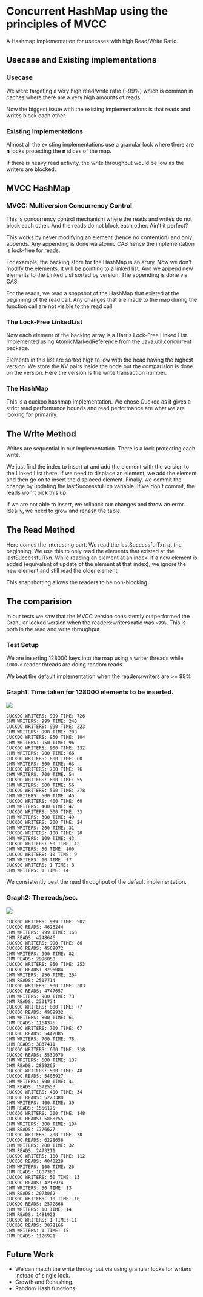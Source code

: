 # Concurrent HashMap using the principles of MVCC

A Hashmap implementation for usecases with high Read/Write Ratio.

## Usecase and Existing implementations

### Usecase
We were targeting a very high read/write ratio (~99%) which is common in caches where there are a very high amounts of reads.

Now the biggest issue with the existing implementations is that reads and writes block each other.

### Existing Implementations
Almost all the existing implementations use a granular lock where there are **n** locks protecting the **n** slices of the map.

If there is heavy read activity, the write throughput would be low as the writers are blocked.


## MVCC HashMap

### MVCC: Multiversion Concurrency Control
This is concurrency control mechanism where the reads and writes do not block each other. And the reads do not block each other. Ain't it perfect?

This works by never modifying an element (hence no contention) and only appends. Any appending is done via atomic CAS hence the implementation is lock-free for reads.

For example, the backing store for the HashMap is an array. Now we don't modify the elements. It will be pointing to a linked list. And we append new elements to the Linked List sorted by version. The appending is done via CAS.

For the reads, we read a snapshot of the HashMap that existed at the beginning of the read call. Any changes that are made to the map during the function call are not visible to the read call.


### The Lock-Free LinkedList
Now each element of the backing array is a Harris Lock-Free Linked List. Implemented using AtomicMarkedReference from the Java.util.concurrent package.

Elements in this list are sorted high to low with the head having the highest version. We store the KV pairs inside the node but the comparision is done on the version. Here the version is the write transaction number.

### The HashMap
This is a cuckoo hashmap implementation. We chose Cuckoo as it gives a strict read performance bounds and read performance are what we are looking for primarily.

## The Write Method
Writes are sequential in our implementation. There is a lock protecting each write.

We just find the index to insert at and add the element with the version to the Linked List there. If we need to displace an element, we add the element and then go on to insert the displaced element. Finally, we commit the change by updating the lastSuccessfulTxn variable. If we don't commit, the reads won't pick this up.

If we are not able to insert, we rollback our changes and throw an error. Ideally, we need to grow and rehash the table.

## The Read Method
Here comes the interesting part. We read the lastSuccessfulTxn at the beginning. We use this to only read the elements that existed at the lastSuccessfulTxn. While reading an element at an index, if a new element is added (equivalent of update of the element at that index), we ignore the new element and still read the older element.

This snapshotting allows the readers to be non-blocking.


## The comparision

In our tests we saw that the MVCC version consistently outperformed the Granular locked version when the readers:writers ratio was `>99%`. This is both in the read and write throughput.

### Test Setup

We are inserting 128000 keys into the map using `n` writer threads while `1000-n` reader threads are doing random reads.

We beat the default implementation when the readers/writers are >= 99%
### Graph1: Time taken for 128000 elements to be inserted.
![](http://i.imgur.com/4gibxQl.png)

```
CUCKOO WRITERS: 999 TIME: 726
CHM WRITERS: 999 TIME: 240
CUCKOO WRITERS: 990 TIME: 223
CHM WRITERS: 990 TIME: 208
CUCKOO WRITERS: 950 TIME: 104
CHM WRITERS: 950 TIME: 96
CUCKOO WRITERS: 900 TIME: 232
CHM WRITERS: 900 TIME: 66
CUCKOO WRITERS: 800 TIME: 60
CHM WRITERS: 800 TIME: 63
CUCKOO WRITERS: 700 TIME: 76
CHM WRITERS: 700 TIME: 54
CUCKOO WRITERS: 600 TIME: 55
CHM WRITERS: 600 TIME: 56
CUCKOO WRITERS: 500 TIME: 278
CHM WRITERS: 500 TIME: 45
CUCKOO WRITERS: 400 TIME: 60
CHM WRITERS: 400 TIME: 47
CUCKOO WRITERS: 300 TIME: 33
CHM WRITERS: 300 TIME: 49
CUCKOO WRITERS: 200 TIME: 24
CHM WRITERS: 200 TIME: 31
CUCKOO WRITERS: 100 TIME: 20
CHM WRITERS: 100 TIME: 43
CUCKOO WRITERS: 50 TIME: 12
CHM WRITERS: 50 TIME: 100
CUCKOO WRITERS: 10 TIME: 9
CHM WRITERS: 10 TIME: 17
CUCKOO WRITERS: 1 TIME: 8
CHM WRITERS: 1 TIME: 14
```

We consistently beat the read throughput of the default implementation.
### Graph2: The reads/sec.
![](http://i.imgur.com/KH2HlAM.png)

```
CUCKOO WRITERS: 999 TIME: 502
CUCKOO READS: 4626244
CHM WRITERS: 999 TIME: 166
CHM READS: 4248646
CUCKOO WRITERS: 990 TIME: 86
CUCKOO READS: 4569072
CHM WRITERS: 990 TIME: 82
CHM READS: 2996850
CUCKOO WRITERS: 950 TIME: 253
CUCKOO READS: 3296084
CHM WRITERS: 950 TIME: 264
CHM READS: 2517714
CUCKOO WRITERS: 900 TIME: 303
CUCKOO READS: 4747657
CHM WRITERS: 900 TIME: 73
CHM READS: 2331734
CUCKOO WRITERS: 800 TIME: 77
CUCKOO READS: 4909932
CHM WRITERS: 800 TIME: 61
CHM READS: 1164375
CUCKOO WRITERS: 700 TIME: 67
CUCKOO READS: 5442085
CHM WRITERS: 700 TIME: 78
CHM READS: 3837411
CUCKOO WRITERS: 600 TIME: 218
CUCKOO READS: 5539070
CHM WRITERS: 600 TIME: 137
CHM READS: 2859265
CUCKOO WRITERS: 500 TIME: 48
CUCKOO READS: 5405927
CHM WRITERS: 500 TIME: 41
CHM READS: 1572553
CUCKOO WRITERS: 400 TIME: 34
CUCKOO READS: 5223380
CHM WRITERS: 400 TIME: 39
CHM READS: 1556175
CUCKOO WRITERS: 300 TIME: 148
CUCKOO READS: 5888755
CHM WRITERS: 300 TIME: 184
CHM READS: 1776627
CUCKOO WRITERS: 200 TIME: 28
CUCKOO READS: 6228656
CHM WRITERS: 200 TIME: 32
CHM READS: 2473211
CUCKOO WRITERS: 100 TIME: 112
CUCKOO READS: 4040229
CHM WRITERS: 100 TIME: 20
CHM READS: 1887360
CUCKOO WRITERS: 50 TIME: 13
CUCKOO READS: 4218974
CHM WRITERS: 50 TIME: 13
CHM READS: 2073062
CUCKOO WRITERS: 10 TIME: 10
CUCKOO READS: 2572866
CHM WRITERS: 10 TIME: 14
CHM READS: 1481922
CUCKOO WRITERS: 1 TIME: 11
CUCKOO READS: 3072166
CHM WRITERS: 1 TIME: 15
CHM READS: 1126921
```

## Future Work

* We can match the write throughput via using granular locks for writers instead of single lock.
* Growth and Rehashing.
* Random Hash functions.